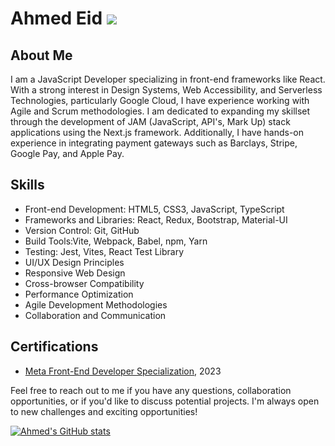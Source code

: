 # Ahmed Eid ![](https://komarev.com/ghpvc/?username=AhmedEid3)

## About Me 
I am a JavaScript Developer specializing in front-end frameworks like React. With a strong interest in Design Systems, Web Accessibility, and Serverless Technologies, particularly Google Cloud, I have experience working with Agile and Scrum methodologies. I am dedicated to expanding my skillset through the development of JAM (JavaScript, API's, Mark Up) stack applications using the Next.js framework. Additionally, I have hands-on experience in integrating payment gateways such as Barclays, Stripe, Google Pay, and Apple Pay.


## Skills
- Front-end Development: HTML5, CSS3, JavaScript, TypeScript
- Frameworks and Libraries: React, Redux, Bootstrap, Material-UI
- Version Control: Git, GitHub
- Build Tools:Vite, Webpack, Babel, npm, Yarn
- Testing: Jest, Vites, React Test Library
- UI/UX Design Principles
- Responsive Web Design
- Cross-browser Compatibility
- Performance Optimization
- Agile Development Methodologies
- Collaboration and Communication


## Certifications
- [Meta Front-End Developer Specialization](https://www.coursera.org/account/accomplishments/specialization/certificate/BV4ZA6PP7R46), 2023

Feel free to reach out to me if you have any questions, collaboration opportunities, or if you'd like to discuss potential projects. I'm always open to new challenges and exciting opportunities!


[![Ahmed's GitHub stats](https://github-readme-stats.vercel.app/api?username=AhmedEid3&count_private=true&show_icons=true&theme=radical)](https://github.com/anuraghazra/github-readme-stats)
